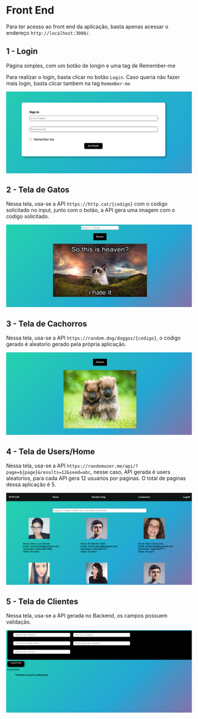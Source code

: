 # Front End
	
Para ter acesso ao front end da aplicação, basta apenas acessar o endereço `http://localhost:3000/`.

## 1 - Login
Página simples, com um botão de longin e uma tag de Remember-me

Para realizar o login, basta clicar no botão `Login`. Caso queria não fazer mais login, basta clicar tambem na tag `Remember-me`

<div align="center">
  <img src="./images/Login.png" alt="Login"/>
</div>

## 2 - Tela de Gatos

Nessa tela, usa-se a API `https://http.cat/{codigo}` com o codigo solicitado no input, junto com o botão, a API gera uma imagem com o codigo solicitado.

<div align="center">
  <img src="./images/cats.png" alt="cats"/>
</div>

## 3 - Tela de Cachorros

Nessa tela, usa-se a API `https://random.dog/doggos/{codigo}`, o codigo gerado é aleatorio gerado pela própria aplicação.

<div align="center">
  <img src="./images/dogs.png" alt="dogs"/>
</div>

## 4 - Tela de Users/Home

Nessa tela, usa-se a API `https://randomuser.me/api/?page=${page}&results=12&seed=abc`, nesse caso, API gerada é users aleatorios, para cada API gera 12 usuarios por paginas. O total de paginas dessa aplicação é 5.
<div align="center">
  <img src="./images/home.png" alt="home"/>
</div>

## 5 - Tela de Clientes

Nessa tela, usa-se a API gerada no Backend, os campos possuem validação.
<div align="center">
  <img src="./images/customers.png" alt="home"/>
</div>